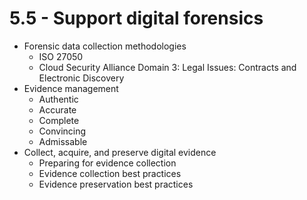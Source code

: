 # 5.5 - Support digital forensics

- Forensic data collection methodologies
    - ISO 27050
    - Cloud Security Alliance Domain 3: Legal Issues: Contracts and Electronic Discovery
- Evidence management
  - Authentic
  - Accurate
  - Complete
  - Convincing
  - Admissable
- Collect, acquire, and preserve digital evidence
  - Preparing for evidence collection
  - Evidence collection best practices
  - Evidence preservation best practices
